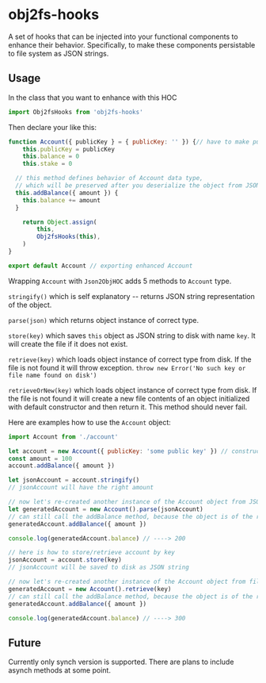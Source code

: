 # obj2fs-hooks
A set of hooks that can be injected into your functional components to enhance their behavior. Specifically, to make these components persistable to file system as JSON strings.

## Usage

In the class that you want to enhance with this HOC
```js
import Obj2fsHooks from 'obj2fs-hooks'

```
Then declare your like this:
```js
function Account({ publicKey } = { publicKey: '' }) {// have to make publicKey optional
    this.publicKey = publicKey
    this.balance = 0
    this.stake = 0

  // this method defines behavior of Account data type,
  // which will be preserved after you deserialize the object from JSON
  this.addBalance({ amount }) {
    this.balance += amount
  }

	return Object.assign(
		this,
		Obj2fsHooks(this),
	)
}

export default Account // exporting enhanced Account
```
Wrapping ```Account``` with ```Json2ObjHOC``` adds 5 methods to ```Account``` type.

```stringify()``` which is self explanatory -- returns JSON string representation of the object.


```parse(json)``` which returns object instance of correct type.


```store(key)``` which saves `this` object as JSON string to disk with name `key`. It will create the file if it does not exist.


```retrieve(key)``` which loads object instance of correct type from disk. If the file is not found it will throw exception. ```throw new Error('No such key or file name found on disk')```


```retrieveOrNew(key)``` which loads object instance of correct type from disk. If the file is not found it will create a new file contents of an object initialized with default constructor and then return it. This method should never fail.


Here are examples how to use the ```Account``` object:

```js
import Account from './account'

let account = new Account({ publicKey: 'some public key' }) // constructor with required parameter
const amount = 100
account.addBalance({ amount })

let jsonAccount = account.stringify()
// jsonAccount will have the right amount

// now let's re-created another instance of the Account object from JSON string
let generatedAccount = new Account().parse(jsonAccount)
// can still call the addBalance method, because the object is of the right type
generatedAccount.addBalance({ amount })

console.log(generatedAccount.balance) // ----> 200

// here is how to store/retrieve account by key
jsonAccount = account.store(key)
// jsonAccount will be saved to disk as JSON string

// now let's re-created another instance of the Account object from file on disk
generatedAccount = new Account().retrieve(key)
// can still call the addBalance method, because the object is of the right type
generatedAccount.addBalance({ amount })

console.log(generatedAccount.balance) // ----> 300
```

## Future
Currently only synch version is supported. There are plans to include asynch methods at some point.
